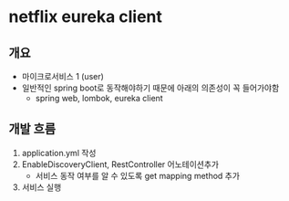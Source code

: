 # netflix eureka client

## 개요
- 마이크로서비스 1 (user)
- 일반적인 spring boot로 동작해야하기 때문에 아래의 의존성이 꼭 들어가야함
	- spring web, lombok, eureka client
	
## 개발 흐름
1. application.yml 작성
2. EnableDiscoveryClient, RestController 어노테이션추가
	- 서비스 동작 여부를 알 수 있도록 get mapping method 추가
3. 서비스 실행